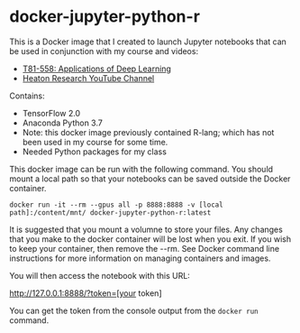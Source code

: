 # docker-jupyter-python-r

This is a Docker image that I created to launch Jupyter notebooks that can be used in conjunction with my course and videos:

* [T81-558: Applications of Deep Learning](https://sites.wustl.edu/jeffheaton/t81-558/)
* [Heaton Research YouTube Channel](https://www.youtube.com/user/HeatonResearch)

Contains:

* TensorFlow 2.0
* Anaconda Python 3.7
* Note: this docker image previously contained R-lang; which has not been used in my course for some time.
* Needed Python packages for my class

This docker image can be run with the following command.  You should mount a local path so that your notebooks can be saved outside the Docker container.

```
docker run -it --rm --gpus all -p 8888:8888 -v [local path]:/content/mnt/ docker-jupyter-python-r:latest
```

It is suggested that you mount a volumne to store your files. Any changes that you make to the docker container will be lost when you exit. If you wish to keep your container, then remove the --rm. See Docker command line instructions for more information on managing containers and images.

You will then access the notebook with this URL:

http://127.0.0.1:8888/?token=[your token]

You can get the token from the console output from the ```docker run``` command.